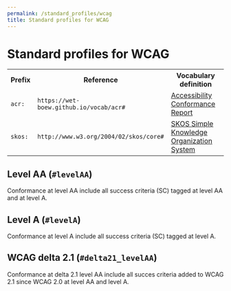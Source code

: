 ```yaml
---
permalink: /standard_profiles/wcag
title: Standard profiles for WCAG
---
```

<div prefix="acr: https://wet-boew.github.io/vocab/acr#">

 <h1>Standard profiles for WCAG</h1>

 <table>
  <tr> <th>Prefix <th>Reference <th>Vocabulary definition
  <tr> <td><code>acr:</code> <td><code>https://wet-boew.github.io/vocab/acr#</code> <td><a href="https://wet-boew.github.io/vocab/acr#">Accessibility Conformance Report</a>
  <tr> <td><code>skos:</code> <td><code>http://www.w3.org/2004/02/skos/core#</code> <td><a href="http://www.w3.org/TR/skos-primer">SKOS Simple Knowledge Organization System</a>
 </table>

 <section id="levelAA" resource="#levelAA" typeof="acr:ConformanceOption skos:Concept">
  <h2><span property="skos:prefLabel">Level AA</span> (<code>#levelAA</code>)</h2>
  <p property="skos:scopeNote">Conformance at level AA include all success criteria (SC) tagged at level AA and at level A.
 </section>

 <section id="levelA" resource="#levelA" typeof="acr:ConformanceOption skos:Concept">
  <h2><span property="skos:prefLabel">Level A</span> (<code>#levelA</code>)</h2>
  <p property="skos:scopeNote">Conformance at level A include all success criteria (SC) tagged at level A.
 </section>

 <section id="delta21_levelAA" resource="#delta21_levelAA" typeof="acr:ConformanceOption skos:Concept">
  <h2><span property="skos:prefLabel">WCAG delta 2.1</span> (<code>#delta21_levelAA</code>)</h2>
  <p property="skos:scopeNote">Conformance at delta 2.1 level AA include all succes criteria added to WCAG 2.1 since WCAG 2.0 at level AA and level A.
 </section>

</div>
